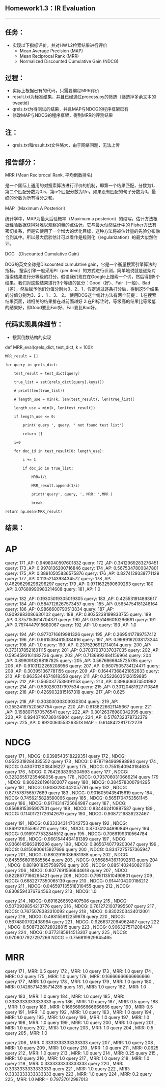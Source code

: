 ## Homework1.3：IR Evaluation
---
## 任务：
- 实现以下指标评价，并对HW1.2检索结果进行评价 
   + Mean Average Precision (MAP)
   + Mean Reciprocal Rank (MRR)
   + Normalized Discounted Cumulative Gain (NDCG)
## 过程：
- 实际上根据已有的代码，只需要编程MRR评价
- result.txt为标准结果，并且已经通过process.py的筛选（筛选掉多余文本的tweetid）
- qrels.txt为待测试的结果，并且MAP与NDCG的程序框架已有
- 修改MAP与NDCG的程序框架，得到MRR的评测结果
## 注：
- qrels.txt和result.txt文件略大，由于网络问题，无法上传
## 报告部分：
MRR (Mean Reciprocal Rank, 平均倒数排名)

是一个国际上通用的对搜索算法进行评价的机制，即第一个结果匹配，分数为1，第二个匹配分数为0.5，第n个匹配分数为1/n，如果没有匹配的句子分数为0。最终的分数为所有得分之和。

MAP（Maximum A Posteriori）

统计学中，MAP为最大后验概率（Maximum a posteriori）的缩写。估计方法根据经验数据获得对难以观察的量的点估计。它与最大似然估计中的 Fisher方法有密切关系，但是它使用了一个增大的优化目标，这种方法将被估计量的先验分布融合到其中。所以最大后验估计可以看作是规则化（regularization）的最大似然估计。

DCG （Discounted Cumulative Gain)

DCG的英文全称是Discounted cumulative gain，它是一个衡量搜索引擎算法的指标。
搜索引擎一般采用PI（per item）的方式进行评测，简单地说就是逐条对搜索结果进行分等级的打分。假设我们现在在Google上搜索一个词，然后得到5个结果。我们对这些结果进行3个等级的区分：Good（好）、Fair（一般）、Bad（差），然后赋予他们分值分别为3、2、1，假定通过逐条打分后，得到这5个结果的分值分别为3、2 、1 、3、 2。
使用DCG这个统计方法有两个前提：
1.在搜索结果页面，越相关的结果排在越前面越好
2.在PI标注时，等级高的结果比等级低的结果好，即Good要比Fair好、Fair要比Bad好。

## 代码实现具体细节：

- 搜索倒数结构的实现

def MRR_eval(qrels_dict, test_dict, k = 100):

    MRR_result = []
    
    for query in qrels_dict:
    
        test_result = test_dict[query]
        
        true_list = set(qrels_dict[query].keys())
        
        # print(len(true_list))
        
        # length_use = min(k, len(test_result), len(true_list))
        
        length_use = min(k, len(test_result))
        
        if length_use <= 0:
        
            print('query ', query, ' not found test list')
            
            return []

        i=0
        
        for doc_id in test_result[0: length_use]:
        
            i += 1
            
            if doc_id in true_list:
            
                MRR=1/i
                
                MRR_result.append(1/i)
                
                print('query', query, ', MRR: ',MRR )
                
                break
                
    return np.mean(MRR_result)
## 结果：

# AP
query: 171 ,AP: 0.9498040597601832
query: 172 ,AP: 0.3412969283276451
query: 173 ,AP: 0.9978136200716846
query: 174 ,AP: 0.5675347800347801
query: 175 ,AP: 0.38910505836575876
query: 176 ,AP: 0.8274129338771129
query: 177 ,AP: 0.1135214393434572
query: 178 ,AP: 0.46296296296296297
query: 179 ,AP: 0.9711632590609263
query: 180 ,AP: 0.07688990983214608
query: 181 ,AP: 1.0

query: 182 ,AP: 0.19305019305019305
query: 183 ,AP: 0.425531914893617
query: 184 ,AP: 0.5847126267573457
query: 185 ,AP: 0.5654754181248164
query: 186 ,AP: 0.9866600790513834
query: 187 ,AP: 0.9092983086630102
query: 188 ,AP: 0.8035238199833755
query: 189 ,AP: 0.3757153614704371
query: 190 ,AP: 0.9351466010296691
query: 191 ,AP: 0.7974447915680067
query: 192 ,AP: 1.0
query: 193 ,AP: 1.0

query: 194 ,AP: 0.9770716619981326
query: 195 ,AP: 0.2695417789757412
query: 196 ,AP: 0.9615384615384616
query: 197 ,AP: 0.9989192038173244
query: 198 ,AP: 1.0
query: 199 ,AP: 0.2375296912114014
query: 200 ,AP: 0.3731378521601115
query: 201 ,AP: 0.37037037037037035
query: 202 ,AP: 0.5954593161482736
query: 203 ,AP: 0.7136992484156964
query: 204 ,AP: 0.8990918268187825
query: 205 ,AP: 0.5676666645725785
query: 206 ,AP: 0.9103122265208956
query: 207 ,AP: 0.9607505734124471
query: 208 ,AP: 0.303951367781155
query: 209 ,AP: 0.16447368421052633
query: 210 ,AP: 0.9635344674818358
query: 211 ,AP: 0.25226035126159885
query: 212 ,AP: 0.5650377539391153
query: 213 ,AP: 0.398406374501992
query: 214 ,AP: 0.530280317997534
query: 215 ,AP: 0.30120481927710846
query: 216 ,AP: 0.4269032815167319
query: 217 ,AP: 0.625

query: 218 ,AP: 0.30303030303030304
query: 219 ,AP: 0.25524197520567754
query: 220 ,AP: 0.6138226621145667
query: 221 ,AP: 0.1988071570576541
query: 222 ,AP: 0.30126376980342995
query: 223 ,AP: 0.9940746736049804
query: 224 ,AP: 0.5178732378732379
query: 225 ,AP: 0.9920063553263518
MAP = 0.6148422817122279

# NDCG
query 171 , NDCG:  0.9398543518229351
query 172 , NDCG:  0.9522319284335552
query 173 , NDCG:  0.8787194969898994
query 174 , NDCG:  0.4307012038436227
query 175 , NDCG:  0.7551540943184635
query 176 , NDCG:  0.7642638365304593
query 177 , NDCG:  0.32326557235468056
query 178 , NDCG:  0.7937060310666214
query 179 , NDCG:  0.9092261961802077
query 180 , NDCG:  0.384578000794295
query 181 , NDCG:  0.9083280342057781
query 182 , NDCG:  0.877578756577689
query 183 , NDCG:  0.9016059435415619
query 184 , NDCG:  0.7456215828590065
query 185 , NDCG:  0.5651704753561145
query 186 , NDCG:  0.9174314725664987
query 187 , NDCG:  0.8568815395907531
query 188 , NDCG:  0.834462410887587
query 189 , NDCG:  0.11401721726142679
query 190 , NDCG:  0.9087219839232467

query 191 , NDCG:  0.8333343147042753
query 192 , NDCG:  0.8691210155951211
query 193 , NDCG:  0.870741244990849
query 194 , NDCG:  0.9169177532845512
query 195 , NDCG:  0.7066199310564784
query 196 , NDCG:  0.9661544464181389
query 197 , NDCG:  0.9366145863919296
query 198 , NDCG:  0.8656740779203047
query 199 , NDCG:  0.8150900615927696
query 200 , NDCG:  0.8347275757365947
query 201 , NDCG:  0.8802919036981388
query 202 , NDCG:  0.8455666016685564
query 203 , NDCG:  0.5568543671092813
query 204 , NDCG:  0.8819018257589796
query 205 , NDCG:  0.8851402460821168
query 206 , NDCG:  0.8077691566644618
query 207 , NDCG:  0.8228677166265421
query 208 , NDCG:  0.795113510490801
query 209 , NDCG:  0.6682277350065139
query 210 , NDCG:  0.9144104200186212
query 211 , NDCG:  0.046597135518310455
query 212 , NDCG:  0.8308594376764563
query 213 , NDCG:  1.0

query 214 , NDCG:  0.6916266592407506
query 215 , NDCG:  0.5070939854213776
query 216 , NDCG:  0.7612721037995507
query 217 , NDCG:  0.7675078383310092
query 218 , NDCG:  0.8302203434012001
query 219 , NDCG:  0.498155912259978
query 220 , NDCG:  0.5674800702438964
query 221 , NDCG:  0.9266372064962487
query 222 , NDCG:  0.5087328728028815
query 223 , NDCG:  0.9063275712084274
query 224 , NDCG:  0.3773185814513307
query 225 , NDCG:  0.9706077927297266
NDCG = 0.756819929645465

# MRR
query 171 , MRR:  0.5
query 172 , MRR:  1.0
query 173 , MRR:  1.0
query 174 , MRR:  0.2
query 175 , MRR:  1.0
query 176 , MRR:  0.16666666666666666
query 177 , MRR:  1.0
query 178 , MRR:  1.0
query 179 , MRR:  1.0
query 180 , MRR:  0.14285714285714285
query 181 , MRR:  1.0
query 182 , MRR:  1.0

query 183 , MRR:  1.0
query 184 , MRR:  1.0
query 185 , MRR:  0.3333333333333333
query 186 , MRR:  1.0
query 187 , MRR:  0.5
query 188 , MRR:  1.0
query 189 , MRR:  0.16666666666666666
query 190 , MRR:  0.5
query 191 , MRR:  1.0
query 192 , MRR:  1.0
query 193 , MRR:  1.0
query 194 , MRR:  1.0
query 195 , MRR:  1.0
query 196 , MRR:  1.0
query 197 , MRR:  1.0
query 198 , MRR:  1.0
query 199 , MRR:  1.0
query 200 , MRR:  1.0
query 201 , MRR:  1.0
query 202 , MRR:  1.0
query 203 , MRR:  1.0
query 204 , MRR:  0.5
query 205 , MRR:  1.0

query 206 , MRR:  0.3333333333333333
query 207 , MRR:  1.0
query 208 , MRR:  1.0
query 209 , MRR:  1.0
query 210 , MRR:  1.0
query 211 , MRR:  0.0625
query 212 , MRR:  1.0
query 213 , MRR:  1.0
query 214 , MRR:  0.25
query 215 , MRR:  1.0
query 216 , MRR:  1.0
query 217 , MRR:  1.0
query 218 , MRR:  1.0
query 219 , MRR:  0.3333333333333333
query 220 , MRR:  0.3333333333333333
query 221 , MRR:  1.0
query 222 , MRR:  0.3333333333333333
query 223 , MRR:  1.0
query 224 , MRR:  0.2
query 225 , MRR:  1.0
MRR = 0.79737012987013
